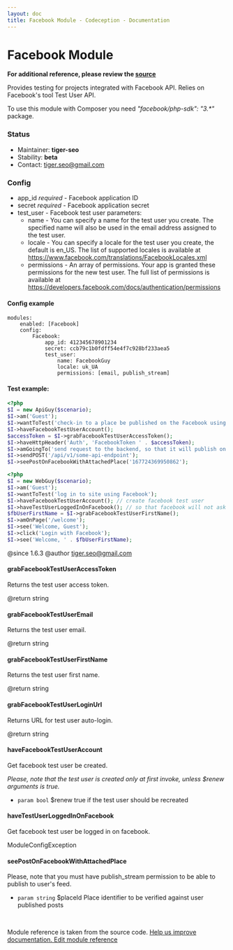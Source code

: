 ```yaml
---
layout: doc
title: Facebook Module - Codeception - Documentation
---
```


# Facebook Module

**For additional reference, please review the [source](https://github.com/Codeception/Codeception/tree/2.0/src/Codeception/Module/Facebook.php)**


Provides testing for projects integrated with Facebook API.
Relies on Facebook's tool Test User API.

<div class="alert alert-info">
To use this module with Composer you need <em>"facebook/php-sdk": "3.*"</em> package.
</div>

### Status

* Maintainer: **tiger-seo**
* Stability: **beta**
* Contact: tiger.seo@gmail.com

### Config

* app_id *required* - Facebook application ID
* secret *required* - Facebook application secret
* test_user - Facebook test user parameters:
    * name - You can specify a name for the test user you create. The specified name will also be used in the email address assigned to the test user.
    * locale - You can specify a locale for the test user you create, the default is en_US. The list of supported locales is available at https://www.facebook.com/translations/FacebookLocales.xml
    * permissions - An array of permissions. Your app is granted these permissions for the new test user. The full list of permissions is available at https://developers.facebook.com/docs/authentication/permissions

#### Config example

    modules:
        enabled: [Facebook]
        config:
            Facebook:
                app_id: 412345678901234
                secret: ccb79c1b0fdff54e4f7c928bf233aea5
                test_user:
                    name: FacebookGuy
                    locale: uk_UA
                    permissions: [email, publish_stream]

####  Test example:

``` php
<?php
$I = new ApiGuy($scenario);
$I->am('Guest');
$I->wantToTest('check-in to a place be published on the Facebook using API');
$I->haveFacebookTestUserAccount();
$accessToken = $I->grabFacebookTestUserAccessToken();
$I->haveHttpHeader('Auth', 'FacebookToken ' . $accessToken);
$I->amGoingTo('send request to the backend, so that it will publish on user\'s wall on Facebook');
$I->sendPOST('/api/v1/some-api-endpoint');
$I->seePostOnFacebookWithAttachedPlace('167724369950862');

```

``` php
<?php
$I = new WebGuy($scenario);
$I->am('Guest');
$I->wantToTest('log in to site using Facebook');
$I->haveFacebookTestUserAccount(); // create facebook test user
$I->haveTestUserLoggedInOnFacebook(); // so that facebook will not ask us for login and password
$fbUserFirstName = $I->grabFacebookTestUserFirstName();
$I->amOnPage('/welcome');
$I->see('Welcome, Guest');
$I->click('Login with Facebook');
$I->see('Welcome, ' . $fbUserFirstName);

```

@since 1.6.3
@author tiger.seo@gmail.com















































#### grabFacebookTestUserAccessToken
 
Returns the test user access token.

@return string


#### grabFacebookTestUserEmail
 
Returns the test user email.

@return string


#### grabFacebookTestUserFirstName
 
Returns the test user first name.

@return string


#### grabFacebookTestUserLoginUrl
 
Returns URL for test user auto-login.

@return string



#### haveFacebookTestUserAccount
 
Get facebook test user be created.

*Please, note that the test user is created only at first invoke, unless $renew arguments is true.*

 * `param bool` $renew true if the test user should be recreated


#### haveTestUserLoggedInOnFacebook
 
Get facebook test user be logged in on facebook.

 ModuleConfigException




#### seePostOnFacebookWithAttachedPlace
 

Please, note that you must have publish_stream permission to be able to publish to user's feed.

 * `param string` $placeId Place identifier to be verified against user published posts

<p>&nbsp;</p><div class="alert alert-warning">Module reference is taken from the source code. <a href="https://github.com/Codeception/Codeception/tree/2.0/src/Codeception/Module/Facebook.php">Help us improve documentation. Edit module reference</a>
